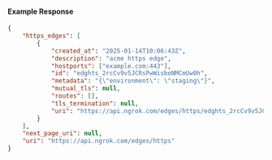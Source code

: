 <!-- Code generated for API Clients. DO NOT EDIT. -->

#### Example Response

```json
{
	"https_edges": [
		{
			"created_at": "2025-01-14T10:06:43Z",
			"description": "acme https edge",
			"hostports": ["example.com:443"],
			"id": "edghts_2rcCv9v5JCRsPwWisboNMCmUw0h",
			"metadata": "{\"environment\": \"staging\"}",
			"mutual_tls": null,
			"routes": [],
			"tls_termination": null,
			"uri": "https://api.ngrok.com/edges/https/edghts_2rcCv9v5JCRsPwWisboNMCmUw0h"
		}
	],
	"next_page_uri": null,
	"uri": "https://api.ngrok.com/edges/https"
}
```
